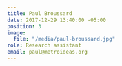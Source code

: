 ```yaml
---
title: Paul Broussard
date: 2017-12-29 13:40:00 -05:00
position: 3
image:
  file: "/media/paul-broussard.jpg"
role: Research assistant
email: paul@metroideas.org
---
```


